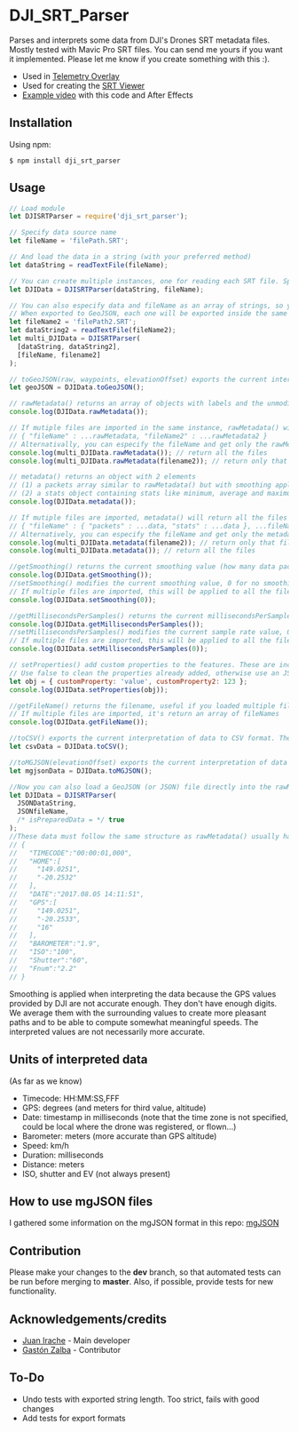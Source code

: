 # DJI_SRT_Parser

Parses and interprets some data from DJI's Drones SRT metadata files.
Mostly tested with Mavic Pro SRT files. You can send me yours if you want it implemented.
Please let me know if you create something with this :).

- Used in [Telemetry Overlay](https://goprotelemetryextractor.com/telemetry-overlay-gps-video-sensors)
- Used for creating the [SRT Viewer](https://djitelemetryoverlay.com/srt-viewer/)
- [Example video](https://youtu.be/zAkUTOLmdmQ) with this code and After Effects

## Installation

Using npm:

```shell
$ npm install dji_srt_parser
```

## Usage

```js
// Load module
let DJISRTParser = require('dji_srt_parser');

// Specify data source name
let fileName = 'filePath.SRT';

// And load the data in a string (with your preferred method)
let dataString = readTextFile(fileName);

// You can create multiple instances, one for reading each SRT file. Specify data as a string and filename for future reference.
let DJIData = DJISRTParser(dataString, fileName);

// You can also especify data and fileName as an array of strings, so you can import multiples files at once.
// When exported to GeoJSON, each one will be exported inside the same GeometryCollection as a separate Feature (LineString).
let fileName2 = 'filePath2.SRT';
let dataString2 = readTextFile(fileName2);
let multi_DJIData = DJISRTParser(
  [dataString, dataString2],
  [fileName, filename2]
);

// toGeoJSON(raw, waypoints, elevationOffset) exports the current interpretation of data to the geoJSON format. The optional value raw exports the raw data instead. The second parameter, waypoints, specifies whether to include a single feature with all the data for each waypoint. The third parameter, elevationOffset, offset the elevation values by the specified meters. You can then use tokml or togpx modules to convert to those formats
let geoJSON = DJIData.toGeoJSON();

// rawMetadata() returns an array of objects with labels and the unmodified SRT data in the form of strings
console.log(DJIData.rawMetadata());

// If mutiple files are imported in the same instance, rawMetadata() will return all the files in the format:
// { "fileName" : ...rawMetadata, "fileName2" : ...rawMetadata2 }
// Alternativally, you can especify the fileName and get only the rawMetadata of that singular file
console.log(multi_DJIData.rawMetadata()); // return all the files
console.log(multi_DJIData.rawMetadata(filename2)); // return only that file

// metadata() returns an object with 2 elements
// (1) a packets array similar to rawMetadata() but with smoothing applied to GPS locations (see below why smoothing is used), distances and with computed speeds in 2d, 3d and vertical
// (2) a stats object containing stats like minimum, average and maximum speeds based on the interpreted data
console.log(DJIData.metadata());

// If mutiple files are imported, metadata() will return all the files in the format:
// { "fileName" : { "packets" : ...data, "stats" : ...data }, ...fileName2 }.
// Alternatively, you can especify the fileName and get only the metadata of that singular file
console.log(multi_DJIData.metadata(filename2)); // return only that file
console.log(multi_DJIData.metadata()); // return all the files

//getSmoothing() returns the current smoothing value (how many data packets to average with, in each array direction)
console.log(DJIData.getSmoothing());
//setSmoothing() modifies the current smoothing value, 0 for no smoothing
// If multiple files are imported, this will be applied to all the files
console.log(DJIData.setSmoothing(0));

//getMillisecondsPerSamples() returns the current millisecondsPerSamples value. This delimits how many milliseconds have to pass between data packets, useful for scenarios that imply long files, and/or for drones that record in excesive sample rate, like mavic 2 pro (every 40ms.)
console.log(DJIData.getMillisecondsPerSamples());
//setMillisecondsPerSamples() modifies the current sample rate value, 0 for no resample. NOTE: if used in conjuntion with setSmoothing, must be in last position. The discarded packets will not affect the stats and the calculated smooth value.
// If multiple files are imported, this will be applied to all the files
console.log(DJIData.setMillisecondsPerSamples(0));

// setProperties() add custom properties to the features. These are incorporated into the "properties" of each feature in the GeoJSON, and as new columns if it's exported to CSV.
// Use false to clean the properties already added, otherwise use an JSON Object to add data.
let obj = { customProperty: 'value', customProperty2: 123 };
console.log(DJIData.setProperties(obj));

//getFileName() returns the filename, useful if you loaded multiple files in multiple instances
// If multiple files are imported, it's return an array of fileNames
console.log(DJIData.getFileName());

//toCSV() exports the current interpretation of data to CSV format. The optional value raw exports the raw data instead
let csvData = DJIData.toCSV();

//toMGJSON(elevationOffset) exports the current interpretation of data to Adobe's mgJSON format for use in After Effects (see more info below). An elevation offset can be specified in meters.
let mgjsonData = DJIData.toMGJSON();

//Now you can also load a GeoJSON (or JSON) file directly into the rawMetadata field. This can be useful if you want to import data from other sources into the system,
let DJIData = DJISRTParser(
  JSONDataString,
  JSONfileName,
  /* isPreparedData = */ true
);
//These data must follow the same structure as rawMetadata() usually has:
// {
//   "TIMECODE":"00:00:01,000",
//   "HOME":[
//     "149.0251",
//     "-20.2532"
//   ],
//   "DATE":"2017.08.05 14:11:51",
//   "GPS":[
//     "149.0251",
//     "-20.2533",
//     "16"
//   ],
//   "BAROMETER":"1.9",
//   "ISO":"100",
//   "Shutter":"60",
//   "Fnum":"2.2"
// }
```

Smoothing is applied when interpreting the data because the GPS values provided by DJI are not accurate enough. They don't have enough digits. We average them with the surrounding values to create more pleasant paths and to be able to compute somewhat meaningful speeds. The interpreted values are not necessarily more accurate.

## Units of interpreted data

(As far as we know)

- Timecode: HH:MM:SS,FFF
- GPS: degrees (and meters for third value, altitude)
- Date: timestamp in milliseconds (note that the time zone is not specified, could be local where the drone was registered, or flown...)
- Barometer: meters (more accurate than GPS altitude)
- Speed: km/h
- Duration: milliseconds
- Distance: meters
- ISO, shutter and EV (not always present)

## How to use mgJSON files

I gathered some information on the mgJSON format in this repo: [mgJSON](https://github.com/JuanIrache/mgjson)

## Contribution

Please make your changes to the **dev** branch, so that automated tests can be run before merging to **master**. Also, if possible, provide tests for new functionality.

## Acknowledgements/credits

- [Juan Irache](https://github.com/JuanIrache) - Main developer
- [Gastón Zalba](https://github.com/GastonZalba) - Contributor

## To-Do

- Undo tests with exported string length. Too strict, fails with good changes
- Add tests for export formats
